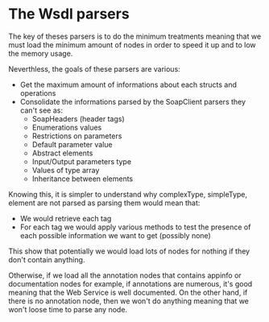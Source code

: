 The Wsdl parsers
================

The key of theses parsers is to do the minimum treatments meaning that we must load the minimum amount of nodes in order to speed it up and to low the memory usage.

Neverthless, the goals of these parsers are various:

 - Get the maximum amount of informations about each structs and operations
 - Consolidate the informations parsed by the SoapClient parsers they can't see as:
   - SoapHeaders (header tags)
   - Enumerations values
   - Restrictions on parameters
   - Default parameter value
   - Abstract elements
   - Input/Output parameters type
   - Values of type array
   - Inheritance between elements

Knowing this, it is simpler to understand why complexType, simpleType, element are not parsed as parsing them would mean that:

 - We would retrieve each tag
 - For each tag we would apply various methods to test the presence of each possible information we want to get (possibly none)
 
This show that potentially we would load lots of nodes for nothing if they don't contain anything.
 
Otherwise, if we load all the annotation nodes that contains appinfo or documentation nodes for example, if annotations are numerous, it's good meaning that the Web Service is well documented.
On the other hand, if there is no annotation node, then we won't do anything meaning that we won't loose time to parse any node.